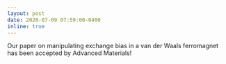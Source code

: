 ```yaml
---
layout: post
date: 2020-07-09 07:59:00-0400
inline: true
---
```


Our paper on manipulating exchange bias in a van der Waals ferromagnet has been accepted by Advanced Materials!
